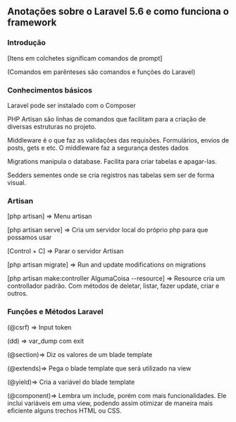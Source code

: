## Anotações sobre o Laravel 5.6 e como funciona o framework

### Introdução
 
[Itens em colchetes significam comandos de prompt]

(Comandos em parênteses são comandos e funções do Laravel)

### Conhecimentos básicos

Laravel pode ser instalado com o Composer

PHP Artisan são linhas de comandos que facilitam para a criação de diversas estruturas no projeto.

Middleware é o que faz as validações das requisões. Formulários, envios de posts, gets e etc. O middleware faz
a segurança destes dados

Migrations manipula o database. Facilita para criar tabelas e apagar-las.

Sedders sementes onde se cria registros nas tabelas sem ser de forma visual.

### Artisan

[php artisan] => Menu artisan

[php artisan serve] => Cria um servidor local do próprio php para que possamos usar

[Control + C] => Parar o servidor Artisan

[php artisan migrate] => Run and update modifications on migrations

[php artisan make:controller AlgumaCoisa --resource] => Resource cria um controllador padrão. Com métodos
de deletar, listar, fazer update, criar e outros.

### Funções e Métodos Laravel

(@csrf) => Input token

(dd) => var_dump com exit

(@section)=> Diz os valores de um blade template

(@extends)=> Pega o blade template que será utilizado na view

(@yield)=> Cria a variável do blade template

(@component)=> Lembra um include, porém com mais funcionalidades. Ele inclui variáveis em uma view, podendo assim
otimizar de maneira mais eficiente alguns trechos HTML ou CSS.

